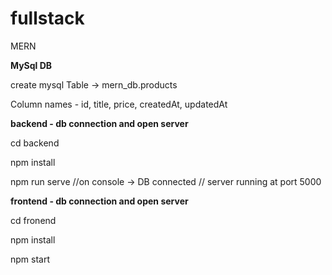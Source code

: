 # fullstack
MERN

**MySql DB**

create mysql Table -> mern_db.products

Column names - id, title, price, createdAt, updatedAt

**backend - db connection and open server**

cd backend

  npm install 
  
  npm run serve //on console ->  DB connected // server running at port 5000
  
**frontend - db connection and open server** 

cd fronend

  npm install 
  
  npm start

